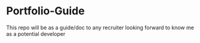 # Portfolio-Guide
This repo will be as a guide/doc to any recruiter looking forward to know me as a potential developer
